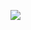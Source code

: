 <img src="https://img.shields.io/badge/Python-3776AB?style=flat-square&logo=Python&logoColor=FFFFFF"/></a>

